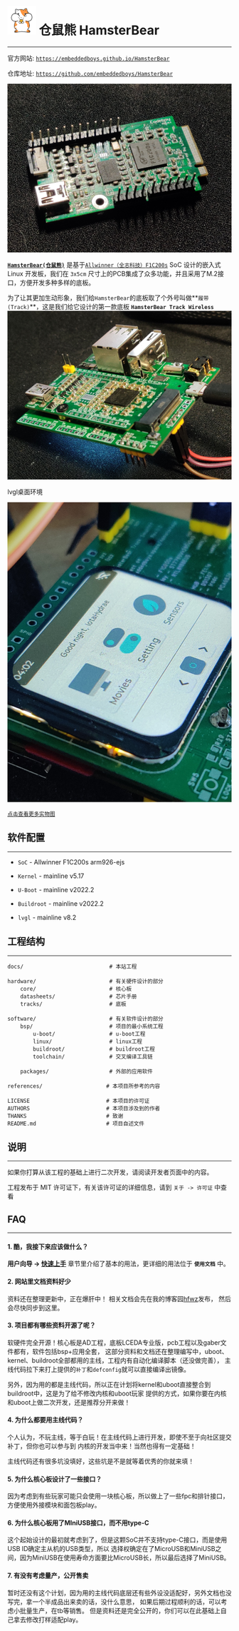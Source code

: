 
# ![Hamster](assets/hamster_64.png) 仓鼠熊 HamsterBear
------

官方网站:
[`https://embeddedboys.github.io/HamsterBear`](https://embeddedboys.github.io/HamsterBear)

仓库地址:
[`https://github.com/embeddedboys/HamsterBear`](https://github.com/embeddedboys/HamsterBear)

![HamsterBear](assets/hamsterbear_real.jpg "HamsterBear")

[**`HamsterBear(仓鼠熊)`**]() 是基于[`Allwinner（全志科技）`](https://www.allwinnertech.com/)[`F1C200s`]() SoC 设计的嵌入式 Linux 开发板，我们在 `3x5cm` 尺寸上的PCB集成了众多功能，并且采用了M.2接口，方便开发多种多样的底板。

为了让其更加生动形象，我们给`HamsterBear`的底板取了个外号叫做**`履带(Track)`**，这是我们给它设计的第一款底板 **`HamsterBear Track Wireless`**
![HamsterBear Track Wireless](assets/hamsterbear_track_wireless_real.jpg "HamsterBear Track Wireless")

lvgl桌面环境

![HamsterBear Track Wireless](assets/hamsterbear_track_wireless_real_top2.jpg "HamsterBear Track Wireless")

[`点击查看更多实物图`](assets/gallery.md)

## 软件配置
------

* `SoC` - Allwinner F1C200s arm926-ejs


* `Kernel` - mainline v5.17


* `U-Boot` - mainline v2022.2


* `Buildroot` - mainline v2022.2

* `lvgl` - mainline v8.2

## 工程结构
------
    docs/                           # 本站工程
        
    hardware/                       # 有关硬件设计的部分
        core/                       # 核心板
        datasheets/                 # 芯片手册
        tracks/                     # 底板

    software/                       # 有关软件设计的部分
        bsp/                        # 项目的最小系统工程
            u-boot/                 # u-boot工程
            linux/                  # linux工程
            buildroot/              # buildroot工程
            toolchain/              # 交叉编译工具链

        packages/                   # 外部的应用软件

    references/                    # 本项目所参考的内容

    LICENSE                        # 本项目的许可证
    AUTHORS                        # 本项目涉及到的作者
    THANKS                         # 致谢
    README.md                      # 项目自述文件

## 说明
------
如果你打算从该工程的基础上进行二次开发，请阅读开发者页面中的内容。

工程发布于 MIT 许可证下，有关该许可证的详细信息，请到 `关于 -> 许可证` 中查看

## FAQ
------

#### **1. 酷，我接下来应该做什么？**
**用户向导 -> [快速上手](howtouse.md)** 章节里介绍了基本的用法，更详细的用法位于 **`使用文档`** 中。

#### **2. 网站里文档资料好少**

资料还在整理更新中，正在爆肝中！ 相关文档会先在我的博客园[hfwz](https://cnblogs.com/hfwz)发布，
然后会尽快同步到这里。

#### **3. 项目都有哪些资料开源了呢？**

软硬件完全开源！核心板是AD工程，底板LCEDA专业版，pcb工程以及gaber文件都有，软件包括bsp+应用全套，
这部分资料和文档还在整理编写中，uboot、kernel、buildroot全部都用的主线，工程内有自动化编译脚本（还没做完善），
主线代码拉下来打上提供的`补丁`和`defconfig`就可以直接编译出镜像。

另外，因为用的都是主线代码，所以正在计划将kernel和uboot直接整合到buildroot中，这是为了给不修改内核和uboot玩家
提供的方式，如果你要在内核和uboot上做二次开发，还是推荐分开来做！

#### **4. 为什么都要用主线代码？**

个人认为，不玩主线，等于白玩！在主线代码上进行开发，即使不至于向社区提交补丁，但你也可以参与到
内核的开发当中来！当然也得有一定基础！

主线代码还有很多坑没填好，这些坑是不是就等着优秀的你就来填！

#### **5. 为什么核心板设计了一些接口？**

因为考虑到有些玩家可能只会使用一块核心板，所以做上了一些fpc和排针接口，方便使用外接模块和面包板play。

#### **6. 为什么核心板用了MIniUSB接口，而不用type-C**

这个起始设计的最初就考虑到了，但是这颗SoC并不支持type-C接口，而是使用USB ID确定主从机的USB类型，所以
选择权确定在了MicroUSB和MiniUSB之间，因为MiniUSB在使用寿命方面要比MicroUSB长，所以最后选择了MiniUSB。

#### **7. 有没有考虑量产，公开售卖**

暂时还没有这个计划，因为用的主线代码底层还有些外设没适配好，另外文档也没写完，拿一个半成品出来卖的话，没什么意思，
如果后期过程顺利的话，可以考虑小批量生产，在tb等销售。
但是资料还是完全公开的，你们可以在此基础上自己拿去修改打样适配play。
